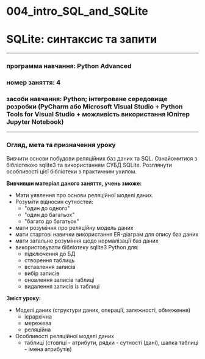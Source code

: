 # 004_intro_SQL_and_SQLite

# SQLite: синтаксис та запити

---

### программа навчання: **Python Advanced**

### номер заняття: 4

### засоби навчання: Python; інтегроване середовище розробки (PyCharm або Microsoft Visual Studio + Python Tools for Visual Studio + можливість використання Юпітер Jupyter Notebook)

---

### Огляд, мета та призначення уроку

Вивчити основи побудови реляційних баз даних та SQL.
Ознайомитися з бібліотекою sqlite3 та використанням СУБД SQLite. 
Розглянути особливості цієї бібліотеки з практичним ухилом.

**Вивчивши матеріал даного заняття, учень зможе:**
- Мати уявлення про основи реляційної моделі даних.
- Розуміти відносин сутностей:
  - "один до одного"
  - "один до багатьох"
  - "багато до багатьох"
- мати розуміння про реляційну модель даних
- мати стартові навички використання ER-діаграм для опису баз даних
- мати загальне розуміння щодо нормалізації баз даних
- використовувати бібліотеку sqlite3 Python для:
  - підключення до БД
  - створення таблиць
  - вставлення записів
  - вибір записів
  - оновлення записів таблиці
  - видалення записів із таблиці

**Зміст уроку:**
- Моделі даних (структури даних, операції, залежності, обмеження)
  - ієрархічна
  - мережева
  - реляційна
- Особливості реляційної моделі даних
  - таблиці (стовпці - атрибути, рядки - сутності (дані), шапка таблиці - імена атрибутів)